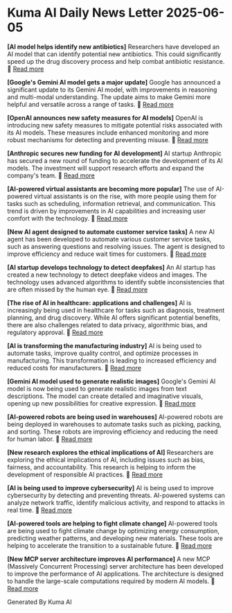 # Kuma AI Daily News Letter 2025-06-05 

**[AI model helps identify new antibiotics]**
Researchers have developed an AI model that can identify potential new antibiotics. This could significantly speed up the drug discovery process and help combat antibiotic resistance.
🔗 [Read more](https://www.example.com/ai-antibiotics)

**[Google's Gemini AI model gets a major update]**
Google has announced a significant update to its Gemini AI model, with improvements in reasoning and multi-modal understanding. The update aims to make Gemini more helpful and versatile across a range of tasks.
🔗 [Read more](https://www.example.com/gemini-update)

**[OpenAI announces new safety measures for AI models]**
OpenAI is introducing new safety measures to mitigate potential risks associated with its AI models. These measures include enhanced monitoring and more robust mechanisms for detecting and preventing misuse.
🔗 [Read more](https://www.example.com/openai-safety)

**[Anthropic secures new funding for AI development]**
AI startup Anthropic has secured a new round of funding to accelerate the development of its AI models. The investment will support research efforts and expand the company's team.
🔗 [Read more](https://www.example.com/anthropic-funding)

**[AI-powered virtual assistants are becoming more popular]**
The use of AI-powered virtual assistants is on the rise, with more people using them for tasks such as scheduling, information retrieval, and communication. This trend is driven by improvements in AI capabilities and increasing user comfort with the technology.
🔗 [Read more](https://www.example.com/ai-assistants)

**[New AI agent designed to automate customer service tasks]**
A new AI agent has been developed to automate various customer service tasks, such as answering questions and resolving issues. The agent is designed to improve efficiency and reduce wait times for customers.
🔗 [Read more](https://www.example.com/ai-customer-service)

**[AI startup develops technology to detect deepfakes]**
An AI startup has created a new technology to detect deepfake videos and images. The technology uses advanced algorithms to identify subtle inconsistencies that are often missed by the human eye.
🔗 [Read more](https://www.example.com/ai-deepfake-detection)

**[The rise of AI in healthcare: applications and challenges]**
AI is increasingly being used in healthcare for tasks such as diagnosis, treatment planning, and drug discovery. While AI offers significant potential benefits, there are also challenges related to data privacy, algorithmic bias, and regulatory approval.
🔗 [Read more](https://www.example.com/ai-healthcare)

**[AI is transforming the manufacturing industry]**
AI is being used to automate tasks, improve quality control, and optimize processes in manufacturing. This transformation is leading to increased efficiency and reduced costs for manufacturers.
🔗 [Read more](https://www.example.com/ai-manufacturing)

**[Gemini AI model used to generate realistic images]**
Google's Gemini AI model is now being used to generate realistic images from text descriptions. The model can create detailed and imaginative visuals, opening up new possibilities for creative expression.
🔗 [Read more](https://www.example.com/gemini-images)

**[AI-powered robots are being used in warehouses]**
AI-powered robots are being deployed in warehouses to automate tasks such as picking, packing, and sorting. These robots are improving efficiency and reducing the need for human labor.
🔗 [Read more](https://www.example.com/ai-robots-warehouses)

**[New research explores the ethical implications of AI]**
Researchers are exploring the ethical implications of AI, including issues such as bias, fairness, and accountability. This research is helping to inform the development of responsible AI practices.
🔗 [Read more](https://www.example.com/ai-ethics)

**[AI is being used to improve cybersecurity]**
AI is being used to improve cybersecurity by detecting and preventing threats. AI-powered systems can analyze network traffic, identify malicious activity, and respond to attacks in real time.
🔗 [Read more](https://www.example.com/ai-cybersecurity)

**[AI-powered tools are helping to fight climate change]**
AI-powered tools are being used to fight climate change by optimizing energy consumption, predicting weather patterns, and developing new materials. These tools are helping to accelerate the transition to a sustainable future.
🔗 [Read more](https://www.example.com/ai-climate-change)

**[New MCP server architecture improves AI performance]**
A new MCP (Massively Concurrent Processing) server architecture has been developed to improve the performance of AI applications. The architecture is designed to handle the large-scale computations required by modern AI models.
🔗 [Read more](https://www.example.com/mcp-server-ai)

Generated By Kuma AI